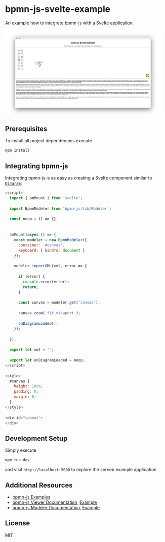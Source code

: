 # bpmn-js-svelte-example

An example how to integrate bpmn-js with a [Svelte](https://svelte.dev/) application.

![Integration Screenshot](./resources/screenshot.png)

## Prerequisites

To install all project dependencies execute

```sh
npm install
```


## Integrating bpmn-js

Integrating bpmn-js is as easy as creating a Svelte component similar to [`Diagram`](./src/components/Diagram.svelte):

```js
<script>
  import { onMount } from 'svelte';

  import BpmnModeler from 'bpmn-js/lib/Modeler';

  const noop = () => {};


  onMount(async () => {
    const modeler = new BpmnModeler({
      container: '#canvas',
      keyboard: { bindTo: document }
    });

    modeler.importXML(xml, error => {

      if (error) {
        console.error(error);
        return;
      }

      const canvas = modeler.get('canvas');

      canvas.zoom('fit-viewport');

      onDiagramLoaded();
    });

  });

  export let xml = '';

  export let onDiagramLoaded = noop;
</script>

<style>
  #canvas {
    height: 100%;
    padding: 0;
    margin: 0;
  }
</style>

<div id="canvas">
</div>
```

## Development Setup

Simply execute

```sh
npm run dev
```

and visit `http://localhost:5000` to explore the served example application.

## Additional Resources

* [bpmn-js Examples](https://github.com/bpmn-io/bpmn-js-examples)
* [bpmn-js Viewer Documentation](https://github.com/bpmn-io/bpmn-js/blob/master/lib/Viewer.js), [Example](https://github.com/bpmn-io/bpmn-js-examples/blob/master/starter/viewer.html)
* [bpmn-js Modeler Documentation](https://github.com/bpmn-io/bpmn-js/blob/master/lib/Modeler.js), [Example](https://github.com/bpmn-io/bpmn-js-examples/tree/master/modeler)

## License

MIT